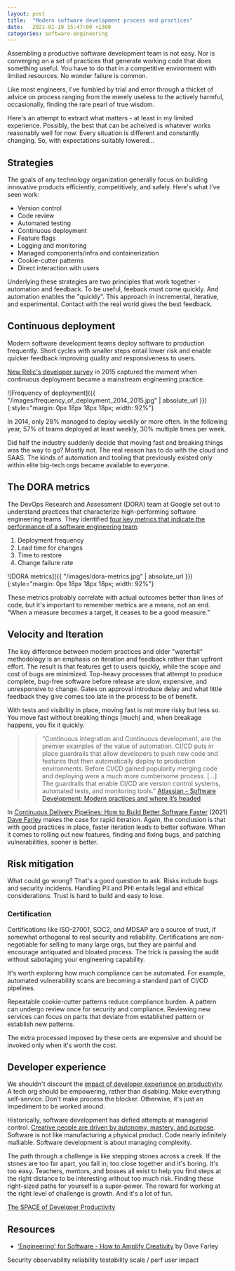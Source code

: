 ```yaml
---
layout: post
title:  "Modern software development process and practices"
date:   2021-01-19 15:47:00 +1300
categories: software-engineering
---
```


Assembling a productive software development team is not easy. Nor is converging on a set of practices that generate working code that does something useful. You have to do that in a competitive environment with limited resources. No wonder failure is common.

Like most engineers, I've fumbled by trial and error through a thicket of advice on process ranging from the merely useless to the actively harmful, occasionally, finding the rare pearl of true wisdom.

Here's an attempt to extract what matters - at least in my limited experience. Possibly, the best that can be acheived is whatever works reasonably well for now. Every situation is different and constantly changing. So, with expectations suitably lowered...

## Strategies

The goals of any technology organization generally focus on building innovative products efficiently, competitively, and safely. Here's what I've seen work:

- Version control
- Code review
- Automated testing
- Continuous deployment
- Feature flags
- Logging and monitoring
- Managed components/infra and containerization
- Cookie-cutter patterns
- Direct interaction with users

Underlying these strategies are two principles that work together - automation and feedback. To be useful, feeback must come quickly. And automation enables the "quickly". This approach in incremental, iterative, and experimental. Contact with the real world gives the best feedback.

## Continuous deployment

Modern software development teams deploy software to production frequently. Short cycles with smaller steps entail lower risk and enable quicker feedback improving quality and responsiveness to users.

[New Relic's developer survey][9] in 2015 captured the moment when continuous deployment became a mainstream engineering practice.

![Frequency of deployment]({{ "/images/frequency_of_deployment_2014_2015.jpg" | absolute_url }}){:style="margin: 0px 18px 18px 18px; width: 92%"}

In 2014, only 28% managed to deploy weekly or more often. In the following year, 57% of teams deployed at least weekly, 30% multiple times per week.

Did half the industry suddenly decide that moving fast and breaking things was the way to go? Mostly not. The real reason has to do with the cloud and SAAS. The kinds of automation and tooling that previously existed only within elite big-tech orgs became available to everyone.

## The DORA metrics

The DevOps Research and Assessment (DORA) team at Google set out to understand practices that characterize high-performing software engineering teams. They identified [four key metrics that indicate the performance of a software engineering team][14]:

1. Deployment frequency
2. Lead time for changes
3. Time to restore
4. Change failure rate

![DORA metrics]({{ "/images/dora-metrics.jpg" | absolute_url }}){:style="margin: 0px 18px 18px 18px; width: 92%"}

These metrics probably correlate with actual outcomes better than lines of code, but it's important to remember metrics are a means, not an end. “When a measure becomes a target, it ceases to be a good measure.”

## Velocity and Iteration

The key difference between modern practices and older "waterfall" methodology is an emphasis on iteration and feedback rather than upfront effort. The result is that features get to users quickly, while the scope and cost of bugs are minimized. Top-heavy processes that attempt to produce complete, bug-free software before release are slow, expensive, and unresponsive to change. Gates on approval introduce delay and what little feedback they give comes too late in the process to be of benefit.

With tests and visibility in place, moving fast is not more risky but less so. You move fast without breaking things (much) and, when breakage happens, you fix it quickly.

>> “Continuous integration and Continuous development, are the premier examples of the value of automation. CI/CD puts in place guardrails that allow developers to push new code and features that then automatically deploy to production environments. Before CI/CD gained popularity merging code and deploying were a much more cumbersome process. [...] The guardrails that enable CI/CD are version control systems, automated tests, and monitoring tools.” [Atlassian - Software Development: Modern practices and where it’s headed][1]

In [Continuous Delivery Pipelines: How to Build Better Software Faster][5] (2021) [Dave Farley][16] makes the case for rapid iteration. Again, the conclusion is that with good practices in place, faster iteration leads to better software. When it comes to rolling out new features, finding and fixing bugs, and patching vulnerabilities, sooner is better.

## Risk mitigation

What could go wrong? That's a good question to ask. Risks include bugs and security incidents. Handling PII and PHI entails legal and ethical considerations. Trust is hard to build and easy to lose.

### Certification

Certifications like ISO-27001, SOC2, and MDSAP are a source of trust, if somewhat orthogonal to real security and reliability. Certifications are non-negotiable for selling to many large orgs, but they are painful and encourage antiquated and bloated process. The trick is passing the audit without sabotaging your engineering capability.

It's worth exploring how much compliance can be automated. For example, automated vulnerability scans are becoming a standard part of CI/CD pipelines.

Repeatable cookie-cutter patterns reduce compliance burden. A pattern can undergo review once for security and compliance. Reviewing new services can focus on parts that deviate from established pattern or establish new patterns.

The extra processed imposed by these certs are expensive and should be invoked only when it's worth the cost.

## Developer experience

We shouldn't discount the [impact of developer experience on productivity][4]. A tech org should be empowering, rather than disabling. Make everything self-service. Don't make process the blocker. Otherwise, it's just an impediment to be worked around.

Historically, software development has defied attempts at managerial control. [Creative people are driven by autonomy, mastery, and purpose][19]. Software is not like manufacturing a physical product. Code nearly infinitely malliable. Software development is about managing complexity.

The path through a challenge is like stepping stones across a creek. If the stones are too far apart, you fall in; too close together and it's boring. It's too easy. Teachers, mentors, and bosses all exist to help you find steps at the right distance to be interesting without too much risk. Finding these right-sized paths for yourself is a super-power. The reward for working at the right level of challenge is growth. And it's a lot of fun.

[The SPACE of Developer Productivity][2]


## Resources

- [‘Engineering' for Software - How to Amplify Creativity][19] by Dave Farley


Security
observability
reliability
testability
scale / perf
user impact



[1]: https://www.atlassian.com/software-development
[2]: https://docs.microsoft.com/en-us/azure/architecture/example-scenario/apps/devops-dotnet-webapp
[3]: https://itrevolution.com/accelerate-book/
[4]: https://queue.acm.org/detail.cfm?id=3454124
[5]: https://www.youtube.com/watch?v=MYVrLXKJp0Y
[6]: https://stackoverflow.blog/2021/11/29/the-four-engineering-metrics-that-will-streamline-your-software-delivery/
[7]: https://microsoft.github.io/code-with-engineering-playbook/
[8]: https://alexewerlof.medium.com/the-ownership-trio-482a4e5f666d
[9]: https://newrelic.com/blog/best-practices/data-culture-survey-results-faster-deployment
[10]: https://en.wikipedia.org/wiki/Capability_Maturity_Model_Integration
[11]: https://leaddev.com/reporting-metrics/flawed-five-engineering-productivity-metrics
[12]: https://www.thoughtworks.com/insights/blog/experience-design/approaches-for-a-better-developer-experience
[13]: https://www.youtube.com/watch?v=LdOe18KhtT4
[14]: https://cloud.google.com/blog/products/devops-sre/using-the-four-keys-to-measure-your-devops-performance
[15]: https://sre.google/sre-book/table-of-contents/
[16]: https://www.davefarley.net/
[17]: https://fly.io/blog/soc2-the-screenshots-will-continue-until-security-improves/
[18]: https://sourceless.org/posts/the-continuous-delivery-test.html
[19]: https://www.youtube.com/watch?v=1Yqw9swkO5c
[20]: https://queue.acm.org/detail.cfm?id=3454124
